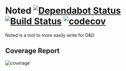 # Noted [![Dependabot Status](https://api.dependabot.com/badges/status?host=github&repo=zmbush/noted&identifier=90274970)](https://dependabot.com) [![Build Status](https://travis-ci.com/zmbush/noted.svg?branch=master)](https://travis-ci.com/zmbush/noted) [![codecov](https://codecov.io/gh/zmbush/noted/branch/master/graph/badge.svg?token=2W721TfhsQ)](https://codecov.io/gh/zmbush/noted)

Noted is a tool to more easily write for D&D

## Coverage Report

![coverage](https://codecov.io/gh/zmbush/noted/branch/master/graphs/tree.svg?token=2W721TfhsQ&width=1000)
